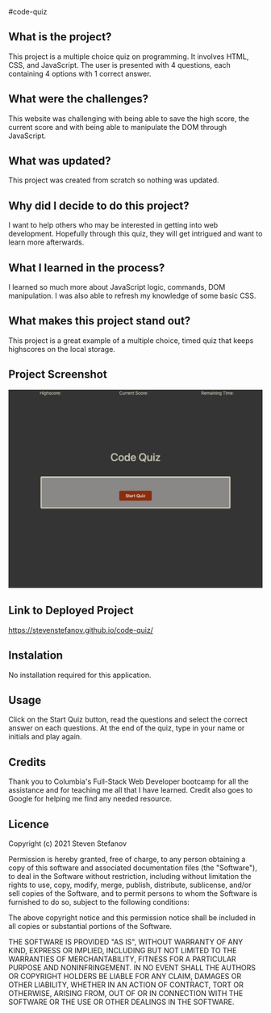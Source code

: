 #code-quiz

## What is the project?

This project is a multiple choice quiz on programming. It involves HTML, CSS, and JavaScript. The user is presented with 4 questions, each containing 4 options with 1 correct answer.

## What were the challenges?

This website was challenging with being able to save the high score, the current score and with being able to manipulate the DOM through JavaScript.

## What was updated?

This project was created from scratch so nothing was updated.

## Why did I decide to do this project?

I want to help others who may be interested in getting into web development. Hopefully through this quiz, they will get intrigued and want to learn more afterwards.

## What I learned in the process?

I learned so much more about JavaScript logic, commands, DOM manipulation. I was also able to refresh my knowledge of some basic CSS.

## What makes this project stand out?

This project is a great example of a multiple choice, timed quiz that keeps highscores on the local storage.

## Project Screenshot  

![Project Screenshot](assets/screenshot_stevenstefanov.png)
 
## Link to Deployed Project  

https://stevenstefanov.github.io/code-quiz/

## Instalation

No installation required for this application.

## Usage

Click on the Start Quiz button, read the questions and select the correct answer on each questions. At the end of the quiz, type in your name or initials and play again.

## Credits

Thank you to Columbia's Full-Stack Web Developer bootcamp for all the assistance and for teaching me all that I have learned. Credit also goes to Google for helping me find any needed resource.

## Licence

Copyright (c) 2021 Steven Stefanov

Permission is hereby granted, free of charge, to any person obtaining a copy
of this software and associated documentation files (the "Software"), to deal
in the Software without restriction, including without limitation the rights
to use, copy, modify, merge, publish, distribute, sublicense, and/or sell
copies of the Software, and to permit persons to whom the Software is
furnished to do so, subject to the following conditions:

The above copyright notice and this permission notice shall be included in all
copies or substantial portions of the Software.

THE SOFTWARE IS PROVIDED "AS IS", WITHOUT WARRANTY OF ANY KIND, EXPRESS OR
IMPLIED, INCLUDING BUT NOT LIMITED TO THE WARRANTIES OF MERCHANTABILITY,
FITNESS FOR A PARTICULAR PURPOSE AND NONINFRINGEMENT. IN NO EVENT SHALL THE
AUTHORS OR COPYRIGHT HOLDERS BE LIABLE FOR ANY CLAIM, DAMAGES OR OTHER
LIABILITY, WHETHER IN AN ACTION OF CONTRACT, TORT OR OTHERWISE, ARISING FROM,
OUT OF OR IN CONNECTION WITH THE SOFTWARE OR THE USE OR OTHER DEALINGS IN THE
SOFTWARE.
